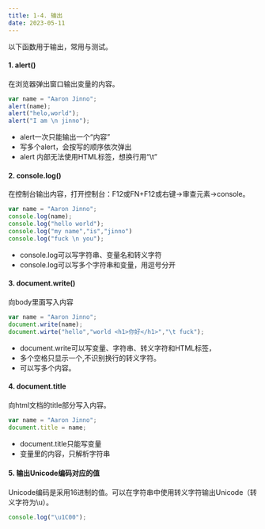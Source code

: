 ```yaml
---
title: 1-4. 输出
date: 2023-05-11
---
```

以下函数用于输出，常用与测试。

#### 1. alert()
在浏览器弹出窗口输出变量的内容。
```js
var name = "Aaron Jinno";
alert(name);
alert("helo,world");
alert("I am \n jinno");
```
- alert一次只能输出一个“内容”
- 写多个alert，会按写的顺序依次弹出
- alert 内部无法使用HTML标签，想换行用“\t”

#### 2. console.log()
在控制台输出内容，打开控制台：F12或FN+F12或右键->审查元素->console。
```js
var name = "Aaron Jinno";
console.log(name);
console.log("hello world");
console.log("my name","is","jinno")
console.log("fuck \n you");
```
- console.log可以写字符串、变量名和转义字符
- console.log可以写多个字符串和变量，用逗号分开

#### 3. document.write()
向body里面写入内容
```js
var name = "Aaron Jinno";
document.write(name);
document.wirte("hello","world <h1>你好</h1>","\t fuck");
```
- document.write可以写变量、字符串、转义字符和HTML标签，
- 多个空格只显示一个,不识别换行的转义字符。
- 可以写多个内容。

#### 4. document.title
向html文档的title部分写入内容。
```js
var name = "Aaron Jinno";
document.title = name;
```
- document.title只能写变量
- 变量里的内容，只解析字符串

#### 5. 输出Unicode编码对应的值
Unicode编码是采用16进制的值。可以在字符串中使用转义字符输出Unicode（转义字符为\u）。
```js
console.log("\u1C00");
```
